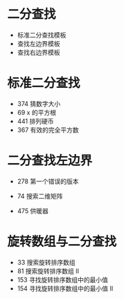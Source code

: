 # 二分查找

- 标准二分查找模板
- 查找左边界模板
- 查找右边界模板

# 标准二分查找

- 374 猜数字大小
- 69 x 的平方根
- 441 排列硬币
- 367 有效的完全平方数



# 二分查找左边界

- 278 第一个错误的版本

- 74 搜索二维矩阵

- 475 供暖器

  



# 旋转数组与二分查找

- 33 搜索旋转排序数组
- 81 搜索旋转排序数组 II
- 153 寻找旋转排序数组中的最小值
- 154 寻找旋转排序数组中的最小值 II